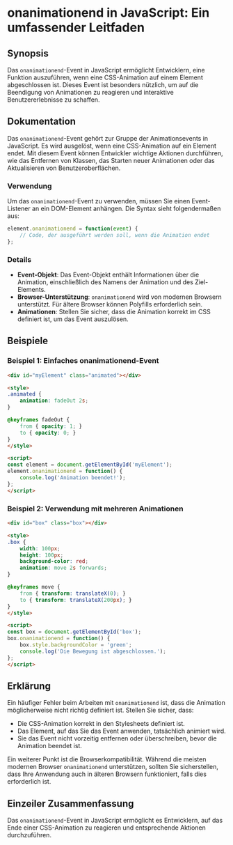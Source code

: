 <!--
Meta Description: # onanimationend in JavaScript: Ein umfassender Leitfaden ## Synopsis Das `onanimationend`-Event in JavaScript ermöglicht Entwicklern, eine Funktion a...
Meta Keywords: das, event, animation, onanimationend, die
-->

# onanimationend in JavaScript: Ein umfassender Leitfaden

## Synopsis
Das `onanimationend`-Event in JavaScript ermöglicht Entwicklern, eine Funktion auszuführen, wenn eine CSS-Animation auf einem Element abgeschlossen ist. Dieses Event ist besonders nützlich, um auf die Beendigung von Animationen zu reagieren und interaktive Benutzererlebnisse zu schaffen.

## Dokumentation
Das `onanimationend`-Event gehört zur Gruppe der Animationsevents in JavaScript. Es wird ausgelöst, wenn eine CSS-Animation auf ein Element endet. Mit diesem Event können Entwickler wichtige Aktionen durchführen, wie das Entfernen von Klassen, das Starten neuer Animationen oder das Aktualisieren von Benutzeroberflächen.

### Verwendung
Um das `onanimationend`-Event zu verwenden, müssen Sie einen Event-Listener an ein DOM-Element anhängen. Die Syntax sieht folgendermaßen aus:

```javascript
element.onanimationend = function(event) {
    // Code, der ausgeführt werden soll, wenn die Animation endet
};
```

### Details
- **Event-Objekt**: Das Event-Objekt enthält Informationen über die Animation, einschließlich des Namens der Animation und des Ziel-Elements.
- **Browser-Unterstützung**: `onanimationend` wird von modernen Browsern unterstützt. Für ältere Browser können Polyfills erforderlich sein.
- **Animationen**: Stellen Sie sicher, dass die Animation korrekt im CSS definiert ist, um das Event auszulösen.

## Beispiele

### Beispiel 1: Einfaches onanimationend-Event

```html
<div id="myElement" class="animated"></div>

<style>
.animated {
    animation: fadeOut 2s;
}

@keyframes fadeOut {
    from { opacity: 1; }
    to { opacity: 0; }
}
</style>

<script>
const element = document.getElementById('myElement');
element.onanimationend = function() {
    console.log('Animation beendet!');
};
</script>
```

### Beispiel 2: Verwendung mit mehreren Animationen

```html
<div id="box" class="box"></div>

<style>
.box {
    width: 100px;
    height: 100px;
    background-color: red;
    animation: move 2s forwards;
}

@keyframes move {
    from { transform: translateX(0); }
    to { transform: translateX(200px); }
}
</style>

<script>
const box = document.getElementById('box');
box.onanimationend = function() {
    box.style.backgroundColor = 'green';
    console.log('Die Bewegung ist abgeschlossen.');
};
</script>
```

## Erklärung
Ein häufiger Fehler beim Arbeiten mit `onanimationend` ist, dass die Animation möglicherweise nicht richtig definiert ist. Stellen Sie sicher, dass:
- Die CSS-Animation korrekt in den Stylesheets definiert ist.
- Das Element, auf das Sie das Event anwenden, tatsächlich animiert wird.
- Sie das Event nicht vorzeitig entfernen oder überschreiben, bevor die Animation beendet ist.

Ein weiterer Punkt ist die Browserkompatibilität. Während die meisten modernen Browser `onanimationend` unterstützen, sollten Sie sicherstellen, dass Ihre Anwendung auch in älteren Browsern funktioniert, falls dies erforderlich ist.

## Einzeiler Zusammenfassung
Das `onanimationend`-Event in JavaScript ermöglicht es Entwicklern, auf das Ende einer CSS-Animation zu reagieren und entsprechende Aktionen durchzuführen.